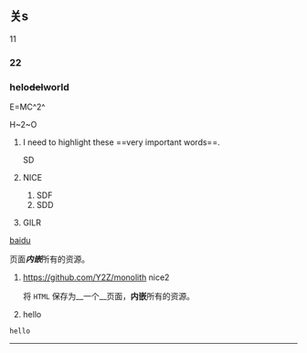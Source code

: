 ## 关s

11

### 22





### helo~~del~~world

E=MC^2^

H~2~O

1. I need to highlight these ==very important words==.

   SD

2. NICE

   1. SDF
   2. SDD

3. GILR


[baidu](https://baidu.com)

页面***内嵌***所有的资源。

1. https://github.com/Y2Z/monolith
    nice2

    将 `HTML` 保存为__一个__页面，**内嵌**所有的资源。

2. hello

```
hello
```

---